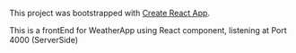 This project was bootstrapped with [Create React App](https://github.com/facebookincubator/create-react-app).


This is a frontEnd for WeatherApp using React component, listening at Port 4000 (ServerSide)